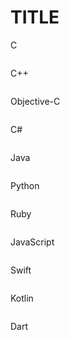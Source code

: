 # TITLE

C

```

```

C++

```c++

```

Objective-C

```objective-c

```

C#

```c#

```

Java

```java

```

Python

```pyhon

```

Ruby

```ruby

```

JavaScript

```javascript

```

Swift

```swift

```

Kotlin

```kotlin

```

Dart

```dart

```






